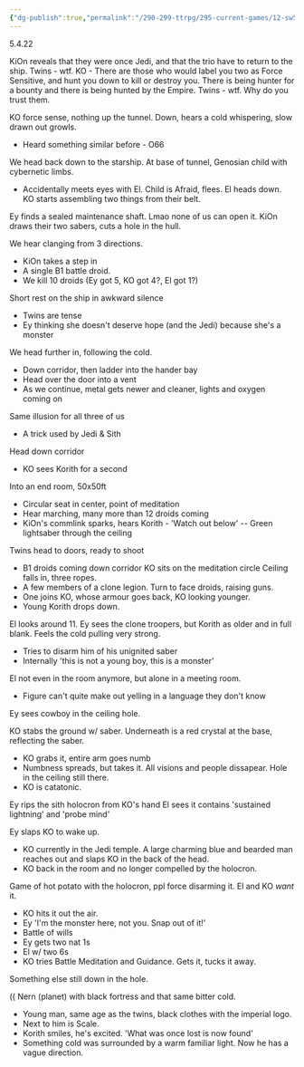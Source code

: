 ```yaml
---
{"dg-publish":true,"permalink":"/290-299-ttrpg/295-current-games/12-sw5e/12-03-game-notes/3-what-do-you-see/","dgHomeLink":true,"dgPassFrontmatter":false,"dgShowBacklinks":true,"dgShowLocalGraph":false,"dgShowInlineTitle":true}
---
```



5.4.22

KiOn reveals that they were once Jedi, and that the trio have to return to the ship.
Twins - wtf.
KO - There are those who would label you two as Force Sensitive, and hunt you down to kill or destroy you. There is being hunter for a bounty and there is being hunted by the Empire.
Twins - wtf. Why do you trust them.

KO force sense, nothing up the tunnel. Down, hears a cold whispering, slow drawn out growls. 
- Heard something similar before - O66

We head back down to the starship.
At base of tunnel, Genosian child with cybernetic limbs.
- Accidentally meets eyes with El. Child is Afraid, flees.
El heads down.
KO starts assembling two things from their belt.

Ey finds a sealed maintenance shaft.
Lmao none of us can open it.
KiOn draws their two sabers, cuts a hole in the hull. 

We hear clanging from 3 directions.
- KiOn takes a step in
- A single B1 battle droid.
- We kill 10 droids (Ey got 5, KO got 4?, El got 1?)

Short rest on the ship in awkward silence
- Twins are tense
- Ey thinking she doesn't deserve hope (and the Jedi) because she's a monster

We head further in, following the cold.
- Down corridor, then ladder into the hander bay
- Head over the door into a vent
- As we continue, metal gets newer and cleaner, lights and oxygen coming on

Same illusion for all three of us
- A trick used by Jedi & Sith

Head down corridor
- KO sees Korith for a second

Into an end room, 50x50ft
- Circular seat in center, point of meditation
- Hear marching, many more than 12 droids coming
- KiOn's commlink sparks, hears Korith - 'Watch out below'
-- Green lightsaber through the ceiling

Twins head to doors, ready to shoot
 - B1 droids coming down corridor
KO sits on the meditation circle
Ceiling falls in, three ropes.
- A few members of a clone legion. Turn to face droids, raising guns.
- One joins KO, whose armour goes back, KO looking younger.
- Young Korith drops down.

El looks around 11.
Ey sees the clone troopers, but Korith as older and in full blank. Feels the cold pulling very strong.
- Tries to disarm him of his unignited saber
- Internally 'this is not a young boy, this is a monster'

El not even in the room anymore, but alone in a meeting room.
- Figure can't quite make out yelling in a language they don't know

Ey sees cowboy in the ceiling hole.

KO stabs the ground w/ saber. Underneath is a red crystal at the base, reflecting the saber.
- KO grabs it, entire arm goes numb
- Numbness spreads, but takes it. All visions and people dissapear. Hole in the ceiling still there.
- KO is catatonic.

Ey rips the sith holocron from KO's hand
El sees it contains 'sustained lightning' and 'probe mind'

Ey slaps KO to wake up.
- KO currently in the Jedi temple. A large charming blue and bearded man reaches out and slaps KO in the back of the head.
- KO back in the room and no longer compelled by the holocron.

Game of hot potato with the holocron, ppl force disarming it. El and KO _want_ it.
- KO hits it out the air.
- Ey 'I'm the monster here, not you. Snap out of it!'
- Battle of wills
- Ey gets two nat 1s
- El w/ two 6s
- KO tries Battle Meditation and Guidance. Gets it, tucks it away.

Something else still down in the hole.

(( Nern (planet) with black fortress and that same bitter cold. 
- Young man, same age as the twins, black clothes with the imperial logo.
- Next to him is Scale.
- Korith smiles, he's excited. 'What was once lost is now found'
- Something cold was surrounded by a warm familiar light. Now he has a vague direction. 